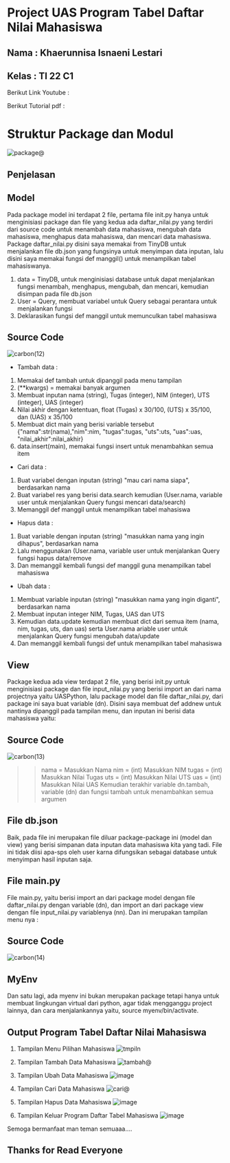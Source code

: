 # Project UAS Program Tabel Daftar Nilai Mahasiswa
## Nama : Khaerunnisa Isnaeni Lestari
## Kelas : TI 22 C1

Berikut Link Youtube :

Berikut Tutorial pdf :

# Struktur Package dan Modul
![package@](https://user-images.githubusercontent.com/115929351/212522309-b1702268-f9f4-4708-bf74-f23ce44e1aca.png)

## Penjelasan

## Model

Pada package model ini terdapat 2 file, pertama file init.py hanya untuk menginisiasi package dan file yang kedua ada daftar_nilai.py yang terdiri dari source code untuk menambah data mahasiswa, mengubah data mahasiswa, menghapus data mahasiswa, dan mencari data mahasiswa. Package daftar_nilai.py disini saya memakai from TinyDB untuk menjalankan file db.json yang fungsinya untuk menyimpan data inputan, lalu disini saya memakai fungsi def manggil() untuk menampilkan tabel mahasiswanya.
 
1. data = TinyDB, untuk menginisiasi database untuk dapat menjalankan fungsi menambah, menghapus, mengubah, dan mencari, kemudian disimpan pada file db.json
3. User = Query, membuat variabel untuk Query sebagai perantara untuk menjalankan fungsi
4. Deklarasikan fungsi def manggil untuk memunculkan tabel mahasiswa

## Source Code
![carbon(12)](https://user-images.githubusercontent.com/115929351/212523843-b9a93a1c-4461-4f8e-a0fe-4ccaf9e94cd6.png)

- Tambah data :
1. Memakai def tambah untuk dipanggil pada menu tampilan
2. (**kwargs) = memakai banyak argumen
3. Membuat inputan nama (string), Tugas (integer), NIM (integer), UTS (integer), UAS (integer)
4. Nilai akhir dengan ketentuan, float (Tugas) x 30/100, (UTS) x 35/100, dan (UAS) x 35/100
4. Membuat dict main yang berisi variable tersebut {"nama":str(nama),"nim":nim, "tugas":tugas, "uts":uts, "uas":uas, "nilai_akhir":nilai_akhir}
5. data.insert(main), memakai fungsi insert untuk menambahkan semua item

- Cari data :
1. Buat variabel dengan inputan (string) "mau cari nama siapa", berdasarkan nama
2. Buat variabel res yang berisi data.search kemudian (User.nama, variable user untuk menjalankan Query fungsi mencari data/search)
3. Memanggil def manggil untuk menampilkan tabel mahasiswa

- Hapus data :
1. Buat variable dengan inputan (string) "masukkan nama yang ingin dihapus", berdasarkan nama
2. Lalu menggunakan (User.nama, variable user untuk menjalankan Query fungsi hapus data/remove
3. Dan memanggil kembali fungsi def manggil guna menampilkan tabel mahasiswa

- Ubah data :
1. Membuat variable inputan (string) "masukkan nama yang ingin diganti", berdasarkan nama
2. Membuat inputan integer NIM, Tugas, UAS dan UTS
3. Kemudian data.update kemudian membuat dict dari semua item (nama, nim, tugas, uts, dan uas) serta User.nama ariable user untuk menjalankan Query fungsi mengubah data/update
4. Dan memanggil kembali fungsi def untuk menampilkan tabel mahasiswa

## View

Package kedua ada view terdapat 2 file, yang berisi init.py untuk menginisiasi package dan file input_nilai.py yang berisi import an dari nama projectnya yaitu UASPython, lalu package model dan file daftar_nilai.py, dari package ini saya buat variable (dn). Disini saya membuat def addnew untuk nantinya dipanggil pada tampilan menu, dan inputan ini berisi data mahasiswa yaitu:

## Source Code
![carbon(13)](https://user-images.githubusercontent.com/115929351/212523942-a4cb4329-375b-4034-889d-bae83e1403f6.png)

>> nama   = Masukkan Nama
>> nim    = (int) Masukkan NIM
>> tugas  = (int) Masukkan Nilai Tugas
>> uts    = (int) Masukkan Nilai UTS
>> uas    = (int) Masukkan Nilai UAS
Kemudian terakhir variable dn.tambah, variable (dn) dan fungsi tambah untuk menambahkan semua argumen

## File db.json

Baik, pada file ini merupakan file diluar package-package ini (model dan view) yang berisi simpanan data inputan data mahasiswa kita yang tadi. File ini tidak diisi apa-sps oleh user karna difungsikan sebagai database untuk menyimpan hasil inputan saja.

## File main.py

File main.py, yaitu berisi import an dari package model dengan file daftar_nilai.py dengan variable (dn), dan import an dari package view dengan file input_nilai.py variablenya (nn). Dan ini merupakan tampilan menu nya :

## Source Code
![carbon(14)](https://user-images.githubusercontent.com/115929351/212524112-f399cf64-2c71-44f6-9744-8ee53c04a42b.png)

## MyEnv

Dan satu lagi, ada myenv ini bukan merupakan package tetapi hanya untuk membuat lingkungan virtual dari python, agar tidak mengganggu project lainnya, dan cara menjalankannya yaitu, source myenv/bin/activate.

## Output Program Tabel Daftar Nilai Mahasiswa

1. Tampilan Menu Pilihan Mahasiswa
![tmpiln](https://user-images.githubusercontent.com/115929351/212524257-a12b179c-a1e5-46fc-831e-6e1c823fea12.png)

2. Tampilan Tambah Data Mahasiswa
![tambah@](https://user-images.githubusercontent.com/115929351/212524272-2a0bf423-1b0d-410a-9be4-1f0720189403.png)

3. Tampilan Ubah Data Mahasiswa
![image](https://user-images.githubusercontent.com/115929351/212524428-8df18fa6-e9ea-4dd2-a030-71dd5f0c0c70.png)

4. Tampilan Cari Data Mahasiswa
![cari@](https://user-images.githubusercontent.com/115929351/212524313-c6c337a3-b4ff-4e92-902c-579228436263.png)

5. Tampilan Hapus Data Mahasiswa
![image](https://user-images.githubusercontent.com/115929351/212524415-ccbfc34b-6f87-4f8e-bca2-2a4fb954cdb6.png)

6. Tampilan Keluar Program Daftar Tabel Mahasiswa
![image](https://user-images.githubusercontent.com/115929351/212524400-63f3e2ed-4e19-4e13-9fb8-cf9021b40aa2.png)

Semoga bermanfaat man teman semuaaa....

## Thanks for Read Everyone

